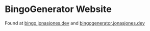 # BingoGenerator Website
Found at [bingo.jonasjones.dev](https://bingo.jonasjones.dev/) and [bingogenerator.jonasjones.dev](https://bingogenerator.jonasjones.dev/)
